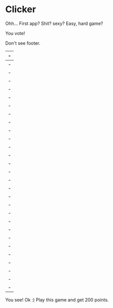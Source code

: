 # Clicker

Ohh...
First app?
Shit? sexy?
Easy, hard game?

You vote!

Don't see footer.

|-|
|-|
|-|
|-|
|-|
|-|
|-|
|-|
|-|
|-|
|-|
|-|
|-|
|-|
|-|
|-|
|-|
|-|
|-|
|-|
|-|
|-|
|-|
|-|
|-|
|-|
|-|
|-|
|-|
|-|

You see! Ok :) Play this game and get 200 points.
